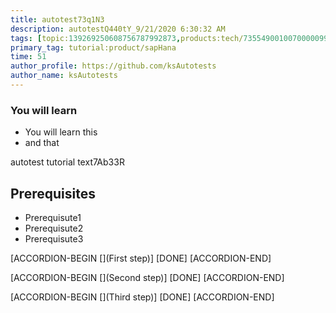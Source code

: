 ```yaml
---
title: autotest73q1N3
description: autotestQ440tY_9/21/2020 6:30:32 AM
tags: [topic:139269250608756787992873,products:tech/73554900100700000996,tutorial:experience/advanced]
primary_tag: tutorial:product/sapHana
time: 51
author_profile: https://github.com/ksAutotests
author_name: ksAutotests
---
```

### You will learn
- You will learn this
- and that

autotest tutorial text7Ab33R

## Prerequisites
- Prerequisute1
- Prerequisute2
- Prerequisute3

[ACCORDION-BEGIN [](First step)]
[DONE]
[ACCORDION-END]

[ACCORDION-BEGIN [](Second step)]
[DONE]
[ACCORDION-END]

[ACCORDION-BEGIN [](Third step)]
[DONE]
[ACCORDION-END]

